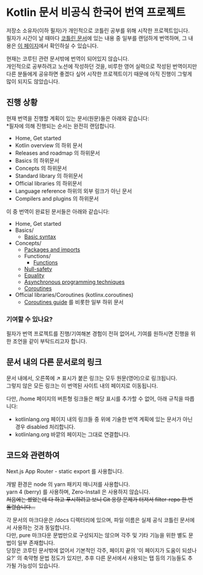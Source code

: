 # Kotlin 문서 비공식 한국어 번역 프로젝트
저장소 소유자(이하 필자)가 개인적으로 코틀린 공부를 위해 시작한 프로젝트입니다.  
필자가 시간이 날 때마다 [코틀린 문서](https://kotlinlang.org/docs/home.html)에 있는 내용 중 일부를 랜덤하게 번역하며, 그 내용은 [이 페이지](https://kotlin-docs-kr.hoonkun.kiwi)에서 확인하실 수 있습니다.

현재는 코루틴 관련 문서밖에 번역이 되어있지 않습니다.  
개인적으로 공부하려고 노션에 작성하던 것을, 비루한 영어 실력으로 작성된 번역이지만 다른 분들에게 공유하면 좋겠다 싶어 시작한 프로젝트이기 때문에 아직 진행이 그렇게 많이 되지도 않았습니다.

## 진행 상황
현재 번역을 진행할 계획이 있는 문서(원문)들은 아래와 같습니다:  
*필자에 의해 진행되는 순서는 완전히 랜덤합니다.

- Home, Get started
- Kotlin overview 의 하위 문서
- Releases and roadmap 의 하위문서
- Basics 의 하위문서
- Concepts 의 하위문서
- Standard library 의 하위문서
- Official libraries 의 하위문서
- Language reference 하위의 외부 링크가 아닌 문서
- Compilers and plugins 의 하위문서

이 중 번역이 완료된 문서들은 아래와 같습니다:

- Home, Get started
- Basics/
  - [Basic syntax](/docs/basic-syntax.md)
- Concepts/
  - [Packages and imports](/docs/packages.md)
  - Functions/
    - [Functions](/docs/functions.md)
  - [Null-safety](/docs/null-safety.md)
  - [Equality](/docs/equality.md)
  - [Asynchronous programming techniques](/docs/async-programming.md)
  - [Coroutines](/docs/coroutines-overview.md)
- Official libraries/Coroutines (kotlinx.coroutines)
  - [Coroutines guide](/docs/coroutines-guide.md) 를 비롯한 일부 하위 문서

### 기여할 수 있나요?
필자가 번역 프로젝트를 진행/기여해본 경험이 전혀 없어서, 기여를 원하시면 진행을 위한 조언을 같이 부탁드리고자 합니다. 

## 문서 내의 다른 문서로의 링크
문서 내에서, 오른쪽에 ↗ 표시가 붙은 링크는 모두 원문(영어)으로 링크됩니다.  
그렇지 않은 모든 링크는 이 번역된 사이트 내의 페이지로 이동됩니다.  

다만, /home 페이지의 버튼형 링크들은 해당 표시를 추가할 수 없어, 아래 규칙을 따릅니다:
- kotlinlang.org 페이지 내의 링크들 중 위에 기술한 번역 계획에 있는 문서가 아닌 경우 disabled 처리합니다.
- kotlinlang.org 바깥의 페이지는 그대로 연결합니다.

## 코드와 관련하여

Next.js App Router - static export 를 사용합니다.  

개발 환경은 node 의 yarn 패키지 매니저를 사용합니다.  
yarn 4 (berry) 를 사용하며, Zero-Install 은 사용하지 않습니다.  
~~처음에는 썼었는데 다 하고 푸시하려고 보니 Git 용량 문제가 터져서 filter-repo 한 번 돌렸습니다...~~

각 문서의 마크다운은 /docs 디렉터리에 있으며, 파일 이름은 실제 공식 코틀린 문서에서 사용하는 것과 동일합니다.  
다만, pure 마크다운 문법만으로 구성되지는 않으며 각주 및 기타 기능을 위한 별도 문법이 일부 존재합니다.  
당장은 코루틴 문서밖에 없어서 기본적인 각주, 페이지 끝의 '이 페이지가 도움이 되셨나요?' 의 축약형 문법 정도가 있지만, 추후 다른 문서에서 사용되는 탭 등의 기능들도 추가될 가능성이 있습니다.  


